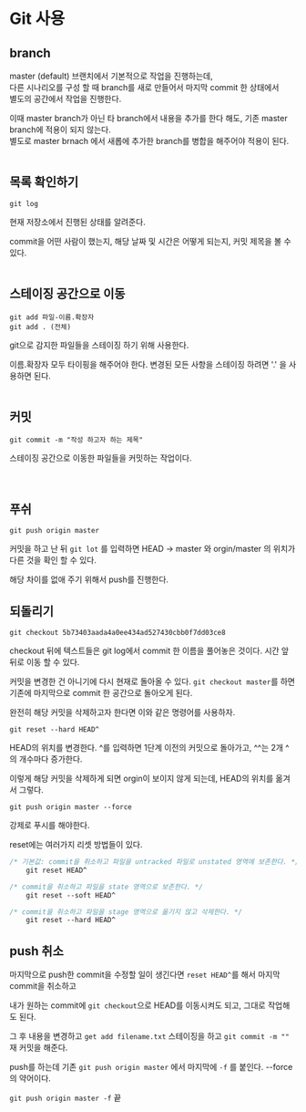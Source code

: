 # Git 사용

## branch

master (default) 브랜치에서 기본적으로 작업을 진행하는데,  
다른 시나리오를 구성 할 때 branch를 새로 만들어서 마지막 commit 한 상태에서  
별도의 공간에서 작업을 진행한다.

이때 master branch가 아닌 타 branch에서 내용을 추가를 한다 해도, 기존 master branch에 적용이 되지 않는다.  
별도로 master brnach 에서 새롭에 추가한 branch를 병합을 해주어야 적용이 된다. <br><br>

## 목록 확인하기

    git log

현재 저장소에서 진행된 상태를 알려준다.

commit을 어떤 사람이 했는지, 해당 날짜 및 시간은 어떻게 되는지, 커밋 제목을 볼 수 있다.
<br><br>

## 스테이징 공간으로 이동

    git add 파일-이름.확장자
    git add . (전체)

git으로 감지한 파일들을 스테이징 하기 위해 사용한다.

이름.확장자 모두 타이핑을 해주어야 한다. 변경된 모든 사항을 스테이징 하려면 '.' 을 사용하면 된다.
<br><br>

## 커밋

    git commit -m "작성 하고자 하는 제목"

스테이징 공간으로 이동한 파일들을 커밋하는 작업이다.  
<br><br>

## 푸쉬

    git push origin master

커밋을 하고 난 뒤 `git lot` 를 입력하면 HEAD -> master 와 orgin/master 의 위치가 다른 것을 확인 할 수 있다.

해당 차이를 없애 주기 위해서 push를 진행한다.

## 되돌리기

    git checkout 5b73403aada4a0ee434ad527430cbb0f7dd03ce8

checkout 뒤에 텍스트들은 git log에서 commit 한 이름을 풀어놓은 것이다. 시간 앞 뒤로 이동 할 수 있다.

커밋을 변경한 건 아니기에 다시 현재로 돌아올 수 있다. `git checkout master`를 하면 기존에 마지막으로 commit 한 공간으로 돌아오게 된다.

완전히 해당 커밋을 삭제하고자 한다면 이와 같은 명령어를 사용하자.

    git reset --hard HEAD^

HEAD의 위치를 변경한다. ^를 입력하면 1단계 이전의 커밋으로 돌아가고, ^^는 2개 ^의 개수마다 증가한다.

이렇게 해당 커밋을 삭제하게 되면 orgin이 보이지 않게 되는데, HEAD의 위치를 옮겨서 그렇다.

    git push origin master --force

강제로 푸시를 해야한다.

reset에는 여러가지 리셋 방법들이 있다.

```CSS
/* 기본값: commit을 취소하고 파일을 untracked 파일로 unstated 영역에 보존한다. */
    git reset HEAD^

/* commit을 취소하고 파일을 state 영역으로 보존한다. */
    git reset --soft HEAD^

/* commit을 취소하고 파일을 stage 영역으로 옮기지 않고 삭제한다. */
    git reset --hard HEAD^
```

## push 취소

마지막으로 push한 commit을 수정할 일이 생긴다면 `reset HEAD^`를 해서 마지막 commit을 취소하고

내가 원하는 commit에 `git checkout`으로 HEAD를 이동시켜도 되고, 그대로 작업해도 된다.

그 후 내용을 변경하고 `get add filename.txt` 스테이징을 하고 `git commit -m ""` 재 커밋을 해준다.

push를 하는데 기존 `git push origin master` 에서 마지막에 `-f` 를 붙인다. --force의 약어이다.

`git push origin master -f` 끝
